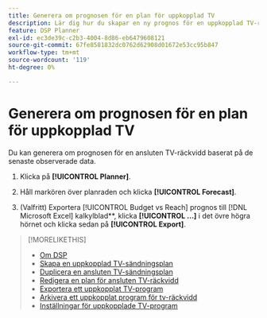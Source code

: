 ```yaml
---
title: Generera om prognosen för en plan för uppkopplad TV
description: Lär dig hur du skapar en ny prognos för en uppkopplad TV-räckvidd.
feature: DSP Planner
exl-id: ec3de39c-c2b3-4004-8d86-eb6479608121
source-git-commit: 67fe8581832dc0762d62908d01672e53cc95b847
workflow-type: tm+mt
source-wordcount: '119'
ht-degree: 0%

---
```


# Generera om prognosen för en plan för uppkopplad TV

Du kan generera om prognosen för en ansluten TV-räckvidd baserat på de senaste observerade data.

1. Klicka på **[!UICONTROL Planner]**.

1. Håll markören över planraden och klicka **[!UICONTROL Forecast]**.

1. (Valfritt) Exportera [!UICONTROL Budget vs Reach] prognos till [!DNL Microsoft Excel] kalkylblad**, klicka **[!UICONTROL ...]** i det övre högra hörnet och klicka sedan på **[!UICONTROL Export]**.

>[!MORELIKETHIS]
>
>* [Om DSP](planner-about.md)
>* [Skapa en uppkopplad TV-sändningsplan](planner-create.md)
>* [Duplicera en ansluten TV-sändningsplan](planner-duplicate.md)
>* [Redigera en plan för ansluten TV-räckvidd](planner-edit.md)
>* [Exportera ett uppkopplat TV-program](planner-export.md)
>* [Arkivera ett uppkopplat program för tv-räckvidd](planner-archive.md)
>* [Inställningar för uppkopplade TV-program](planner-settings.md)
